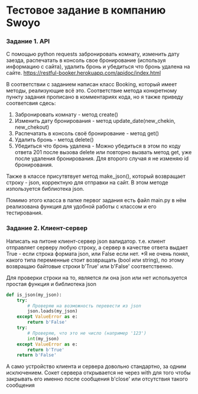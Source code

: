 # Тестовое задание в компанию Swoyo

### Задание 1. API
C помощью python requests забронировать комнату, изменить дату заезда, распечатать в консоль свое бронирование (используя информацию с сайта), удалить бронь и убедиться что бронь удалена на сайте. https://restful-booker.herokuapp.com/apidoc/index.html

В соответствии с заданием написан класс Booking, который имеет методы, реализующие всё это. Соответствие метода конкретному пункту задания прописано в комментариях кода, но я также приведу соответсвия сдесь:
1) Забронировать комнату - метод create()
2) Изменить дату бронирования - метод update_date(new_chekin, new_chekout)
3) Распечатать в консоль своё бронирование - метод get()
4) Удалить бронь - метод delete()
5) Убедиться что бронь удалена - Можно убедиться в этом по коду ответа 201 после вызова delete или повторно вызвать метод get, уже после удаления бронирования. Для второго случая я не изменяю id бронирования.

Также в классе присутвтвует метод make_json(), который возвращает строку - json, корректную для отправки на сайт. В этом методе изпользуется библиотека json.

Помимо этого класса в папке первог задания есть файл main.py в нём реализована функция для удобной работы с классом и его тестирования.


### Задание 2. Клиент-сервер
Написать на питоне клиент-сервер json валидатор. т.е. клиент отправляет серверу любую строку, а сервер в качестве ответа выдает True - если строка формата json, или False если нет.
*Я не очень понял, какого типа переменные стоит возвращать (bool или string), по этому возвращаю байтовые строки b'True' или b'False' соответственно.

Для проверки строки на то, является ли она json или нет используется простая функция и библиотека json
```python
def is_json(my_json):
    try:
        # Проверяю на возможность перевести из json
        json.loads(my_json)
    except ValueError as e:
        return b'False'
    try:
        # Проверяю, что это не число (например '123')
        int(my_json)
    except ValueError as e:
        return b'True'
    return b'False'
```

А само устройство клиента и сервера довольно стандартно, за одним исключением. Сокет сервера открывается не через with для того чтобы закрывать его именно после сообщения b'close' или отсутствия такого сообщения
